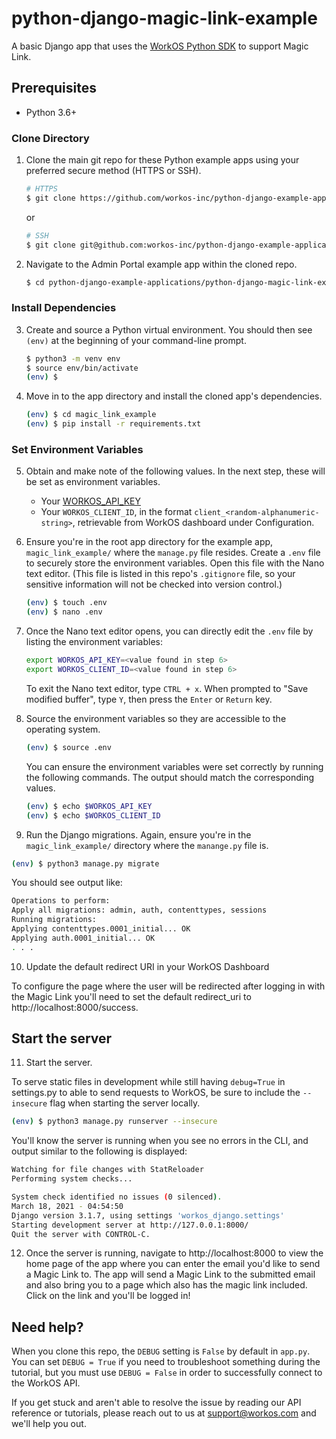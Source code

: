 # python-django-magic-link-example
A basic Django app that uses the [WorkOS Python SDK](https://github.com/workos-inc/workos-python) to support Magic Link.

## Prerequisites
- Python 3.6+


### Clone Directory

1. Clone the main git repo for these Python example apps using your preferred secure method (HTTPS or SSH).
   ```bash
   # HTTPS
   $ git clone https://github.com/workos-inc/python-django-example-applications.git
   ```

   or

   ```bash
   # SSH
   $ git clone git@github.com:workos-inc/python-django-example-applications.git
   ```

2. Navigate to the Admin Portal example app within the cloned repo.
   ```bash
   $ cd python-django-example-applications/python-django-magic-link-example
   ```

### Install Dependencies

3. Create and source a Python virtual environment. You should then see `(env)` at the beginning of your command-line prompt.
   ```bash
   $ python3 -m venv env
   $ source env/bin/activate
   (env) $
   ```

4. Move in to the app directory and install the cloned app's dependencies.
   ```bash
   (env) $ cd magic_link_example
   (env) $ pip install -r requirements.txt
   ```

### Set Environment Variables

5. Obtain and make note of the following values. In the next step, these will be set as environment variables.
   - Your [WORKOS_API_KEY](https://dashboard.workos.com/api-keys)
   - Your `WORKOS_CLIENT_ID`, in the format `client_<random-alphanumeric-string>`, retrievable from WorkOS dashboard under Configuration.

6. Ensure you're in the root app directory for the example app, `magic_link_example/` where the `manage.py` file resides. Create a `.env` file to securely store the environment variables. Open this file with the Nano text editor. (This file is listed in this repo's `.gitignore` file, so your sensitive information will not be checked into version control.)
   ```bash
   (env) $ touch .env
   (env) $ nano .env
   ```

7. Once the Nano text editor opens, you can directly edit the `.env` file by listing the environment variables:
      ```bash
    export WORKOS_API_KEY=<value found in step 6>
    export WORKOS_CLIENT_ID=<value found in step 6>
    ```

    To exit the Nano text editor, type `CTRL + x`. When prompted to "Save modified buffer", type `Y`, then press the `Enter` or `Return` key.

8. Source the environment variables so they are accessible to the operating system.
   ```bash
   (env) $ source .env
   ```

   You can ensure the environment variables were set correctly by running the following commands. The output should match the corresponding values.
   ```bash
   (env) $ echo $WORKOS_API_KEY
   (env) $ echo $WORKOS_CLIENT_ID
   ```

9. Run the Django migrations. Again, ensure you're in the `magic_link_example/` directory where the `manange.py` file is.
  ```bash
  (env) $ python3 manage.py migrate
  ```

  You should see output like:
  ```bash
  Operations to perform:
  Apply all migrations: admin, auth, contenttypes, sessions
  Running migrations:
  Applying contenttypes.0001_initial... OK
  Applying auth.0001_initial... OK
  . . .
  ```

10. Update the default redirect URI in your WorkOS Dashboard

   To configure the page where the user will be redirected after logging in with the Magic Link you'll need to set the default redirect_uri to http://localhost:8000/success. 


## Start the server

11. Start the server.
  
  To serve static files in development while still having `debug=True` in settings.py to able to send requests to WorkOS, be sure to include the `--insecure` flag when starting the server locally.
  ```bash
  (env) $ python3 manage.py runserver --insecure
  ```

  You'll know the server is running when you see no errors in the CLI, and output similar to the following is displayed:

  ```bash
  Watching for file changes with StatReloader
  Performing system checks...

  System check identified no issues (0 silenced).
  March 18, 2021 - 04:54:50
  Django version 3.1.7, using settings 'workos_django.settings'
  Starting development server at http://127.0.0.1:8000/
  Quit the server with CONTROL-C.
  ```

12. Once the server is running, navigate to http://localhost:8000 to view the home page of the app where you can enter the email you'd like to send a Magic Link to. The app will send a Magic Link to the submitted email and also bring you to a page which also has the magic link included. Click on the link and you'll be logged in!

## Need help?

When you clone this repo, the `DEBUG` setting is `False` by default in `app.py`. You can set `DEBUG = True` if you need to troubleshoot something during the tutorial, but you must use `DEBUG = False` in order to successfully connect to the WorkOS API.

If you get stuck and aren't able to resolve the issue by reading our API reference or tutorials, please  reach out to us at support@workos.com and we'll help you out.
